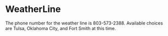 # WeatherLine
 The phone number for the weather line is 803-573-2388. 
 Available choices are Tulsa, Oklahoma City, and Fort Smith at this time. 
